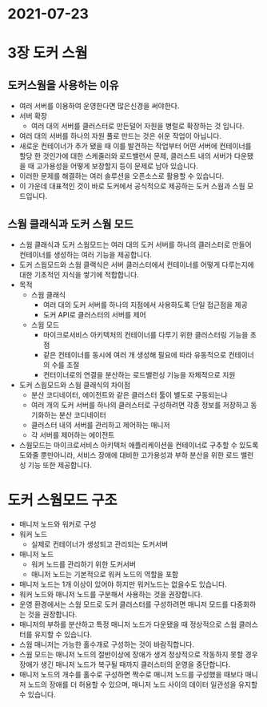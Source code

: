 # 2021-07-23

# 3장 도커 스웜

## 도커스웜을 사용하는 이유
- 여러 서버를 이용하여 운영한다면 많은신경을 써야한다.
- 서버 확장
    - 여러 대의 서버를 클러스터로 만든덜어 자원을 병럴로 확장하는 것 입니다.
- 여러 대의 서버를 하나의 자원 풀로 만드는 것은 쉬운 작업이 아닙니다.
- 새로운 컨테이너가 추가 됐을 때 이를 발견하는 작업부터 어떤 서버에 컨테이너를 할당 한 것인가에 대한 스케줄러와 로드밸런서 문제, 클러스트 내의 서버가 다운됐을 때 고가용성을 어떻게 보장할지 등이 문제로 남아 있습니다.
- 이러한 문제를 해결하는 여러 솔루션을 오픈소스로 활용할 수 있습니다.
- 이 가운데 대표적인 것이 바로 도커에서 공식적으로 제공하는 도커 스웜과 스웜 모드입니다.

## 스웜 클래식과 도커 스웜 모드
- 스웜 클래식과 도커 스웜모드는 여러 대의 도커 서버를 하나의 클러스터로 만들어 컨테이너를 생성하는 여러 기능을 제공합니다.
- 도커 스웜모드와 스웜 클랙식은 서버 클러스터에서 컨테이너를 어떻게 다루는지에 대한 기초적인 지식을 쌓기에 적합합니다.
- 목적
    - 스웜 클래식
        - 여러 대의 도커 서버를 하나의 지점에서 사용하도록 단일 접근점을 제공
        - 도커 API로 클러스터의 서버를 제어
    - 스웜 모드
        - 마이크로서비스 아키텍처의 컨테이너를 다루기 위한 클러스터링 기능을 초점
        - 같은 컨테이너를 동시에 여러 개 생성해 필요에 따라 유동적으로 컨테이너의 수를 조절
        - 컨터이너로의 연결을 분산하는 로드밸런싱 기능을 자체적으로 지원
- 도커 스웜모드와 스웜 클래식의 차이점
    - 분산 코디네이터, 에이전트와 같은 클러스터 툴이 별도로 구동되는냐
    - 여러 개의 도커 서버를 하나의 클러스터로 구성하려면 각종 정보를 저장하고 동기화하는 분산 코디네이터
    - 클러스터 내의 서버를 관리하고 제어하는 매니저
    - 각 서버를 제어하는 에이전트
- 스웜모드는 마이크로서비스 아키텍처 애플리케이션을 컨테이너로 구추할 수 있도록 도와줄 뿐만아니라, 서비스 장애에 대비한 고가용성과 부하 분산을 위한 로드 밸런싱 기능 또한 제공합니다.

# 도커 스웜모드 구조
- 매니저 노드와 워커로 구성
- 워커 노드
    - 실제로 컨테이너가 생성되고 관리되는 도커서버
- 매니저 노드
    - 워커 노드를 관리하기 위한 도커서버
    - 매니저 노드는 기본적으로 워커 노드의 역할을 포함
- 매니저 노드는 1개 이상이 있어야 하지만 워커노드는 없을수도 있습니다.
- 워커 노드와 매니저 노드를 구분해서 사용하는 것을 권장합니다.
- 운영 환경에서는 스웜 모드로 도커 클러스터를 구성하려면 매니저 모드를 다중화하는 것을 권장합니다.
- 매니저의 부하를 분산하고 특정 매니저 노드가 다운됐을 때 정상적으로 스웜 클러스터를 유지할 수 있습니다.
- 스웜 매니저는 가능한 홀수개로 구성하는 것이 바람직합니다.
- 스웜 모드는 매니저 노드의 절반이상에 장애가 생겨 정상적으로 작동하지 못할 경우 장애가 생긴 매니저 노드가 복구될 때까지 클러스터의 운영을 중단합니다.
- 매니저 노드의 개수를 홀수로 구성하면 짝수로 매니저 노드를 구성했을 때보다 매니저 노드의 장애를 더 허용할 수 있으며, 매니저 노드 사이의 데이터 일관성을 유지할 수 있습니다.